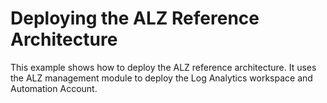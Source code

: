 # Deploying the ALZ Reference Architecture

This example shows how to deploy the ALZ reference architecture.
It uses the ALZ management module to deploy the Log Analytics workspace and Automation Account.
